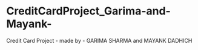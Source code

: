# CreditCardProject_Garima-and-Mayank-
Credit Card Project - made by - GARIMA SHARMA and MAYANK DADHICH 
